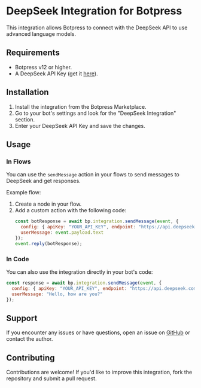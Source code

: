 # DeepSeek Integration for Botpress

This integration allows Botpress to connect with the DeepSeek API to use advanced language models.

## Requirements
- Botpress v12 or higher.
- A DeepSeek API Key (get it [here](https://platform.deepseek.com/)).

## Installation
1. Install the integration from the Botpress Marketplace.
2. Go to your bot's settings and look for the "DeepSeek Integration" section.
3. Enter your DeepSeek API Key and save the changes.

## Usage
### In Flows
You can use the `sendMessage` action in your flows to send messages to DeepSeek and get responses.

Example flow:
1. Create a node in your flow.
2. Add a custom action with the following code:
   ```javascript
   const botResponse = await bp.integration.sendMessage(event, {
     config: { apiKey: "YOUR_API_KEY", endpoint: "https://api.deepseek.com/v1/chat/completions" },
     userMessage: event.payload.text
   });
   event.reply(botResponse);
   ```
### In Code
You can also use the integration directly in your bot's code:
```javascript
const response = await bp.integration.sendMessage(event, {
  config: { apiKey: "YOUR_API_KEY", endpoint: "https://api.deepseek.com/v1/chat/completions" },
  userMessage: "Hello, how are you?"
});
```
## Support
If you encounter any issues or have questions, open an issue on [GitHub](https://github.com/mexmarv/deepseek-botpress) or contact the author.

## Contributing
Contributions are welcome! If you'd like to improve this integration, fork the repository and submit a pull request.
